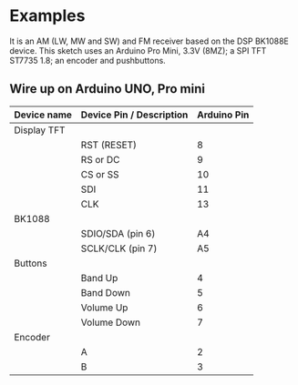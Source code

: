 # Examples

It is an AM (LW, MW and SW) and FM receiver based on the DSP BK1088E device. This sketch uses an Arduino Pro Mini, 3.3V (8MZ); a SPI TFT ST7735 1.8; an encoder and pushbuttons. 

## Wire up on Arduino UNO, Pro mini


  | Device name       | Device Pin / Description  |  Arduino Pin  |
  | ----------------  | --------------------      | ------------  |
  | Display TFT       |                           |               |
  |                   | RST (RESET)               |      8        |
  |                   | RS  or DC                 |      9        |
  |                   | CS  or SS                 |     10        |
  |                   | SDI                       |     11        |
  |                   | CLK                       |     13        |
  |     BK1088        |                           |               |
  |                   | SDIO/SDA (pin 6)          |     A4        |
  |                   | SCLK/CLK (pin 7)          |     A5        |
  |     Buttons       |                           |               |
  |                   | Band Up                   |      4        |
  |                   | Band Down                 |      5        |
  |                   | Volume Up                 |      6        |
  |                   | Volume Down               |      7        |
  |    Encoder        |                           |               |
  |                   | A                         |      2        |
  |                   | B                         |      3        |




